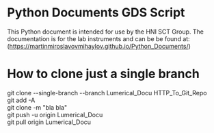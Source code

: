# Python Documents GDS Script

This Python document is intended for use by the HNI SCT Group. 
The documentation is for the lab instruments and can be 
be found at: (https://martinmiroslavovmihaylov.github.io/Python_Documents/)


# How to clone just a single branch 

git clone --single-branch --branch Lumerical_Docu HTTP_To_Git_Repo \
git add -A \
git clone -m "bla bla" \
git push -u origin Lumerical_Docu \
git pull origin Lumerical_Docu 
